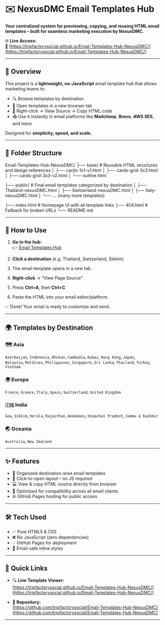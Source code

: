 # ✉️ NexusDMC Email Templates Hub

**Your centralized system for previewing, copying, and reusing HTML email templates – built for seamless marketing execution by NexusDMC.**

🌐 **Live Access:**  
🔗 [https://tripfactorysocial.github.io/Email-Templates-Hub-NexusDMC/](https://tripfactorysocial.github.io/Email-Templates-Hub-NexusDMC/)

---

## 📌 Overview

This project is a **lightweight, no-JavaScript** email template hub that allows marketing teams to:

- 🔍 Browse templates by destination
- 🔗 Open templates in a new browser tab
- 🧾 Right-click → View Source → Copy HTML code
- 📤 Use it instantly in email platforms like **Mailchimp**, **Brevo**, **AWS SES**, and more

Designed for **simplicity, speed, and scale**.

---

## 🧱 Folder Structure

Email-Templates-Hub-NexusDMC/
├── base/ # Reusable HTML structures and design references
│ ├── cards-1x1-v1.html
│ ├── cards-grid-3x3.html
│ ├── cards-grid-3x3-v2.html
│ └── outline.html

├── public/ # Final email templates categorized by destination
│ ├── Thailand-nexusDMC.html
│ ├── Switzerland-nexusDMC.html
│ ├── Italy-nexusDMC.html
│ └── ... (many more templates)

├── index.html # Homepage UI with all template links
├── 404.html # Fallback for broken URLs
└── README.md

---

## 🧭 How to Use

1. **Go to the hub:**  
   👉 [Email Templates Hub](https://tripfactorysocial.github.io/Email-Templates-Hub-NexusDMC/)

2. **Click a destination** (e.g. Thailand, Switzerland, Sikkim)

3. The email template opens in a new tab.

4. **Right-click** → “View Page Source”

5. Press **Ctrl+A**, then **Ctrl+C**

6. Paste the HTML into your email editor/platform.

✅ Done! Your email is ready to customize and send.

---

## 🌍 Templates by Destination

### **🗺 Asia**

`Azerbaijan`, `Indonesia`, `Bhutan`, `Cambodia`, `Dubai`, `Hong Kong`, `Japan`,  
`Malaysia`, `Maldives`, `Philippines`, `Singapore`, `Sri Lanka`, `Thailand`, `Turkey`, `Vietnam`

### **🌍 Europe**

`France`, `Greece`, `Italy`, `Spain`, `Switzerland`, `United Kingdom`

### **🇮🇳 India**

`Goa`, `Sikkim`, `Kerala`, `Rajasthan`, `Andamans`, `Himachal Pradesh`, `Jammu & Kashmir`

### **🌏 Oceania**

`Australia`, `New Zealand`

---

## ✨ Features

- 📂 Organized destination-wise email templates
- 🔗 Click-to-open layout – no JS required
- 💻 View & copy HTML source directly from browser
- 🧱 Optimized for compatibility across all email clients
- 🌐 GitHub Pages hosting for public access

---

## 🛠 Tech Used

- ✅ Pure HTML5 & CSS
- ❌ No JavaScript (zero dependencies)
- 💡 GitHub Pages for deployment
- 📨 Email-safe inline styles

---

## 🔗 Quick Links

- 🔍 **Live Template Viewer:**  
  [https://tripfactorysocial.github.io/Email-Templates-Hub-NexusDMC/](https://tripfactorysocial.github.io/Email-Templates-Hub-NexusDMC/)

- 📂 **Repository:**  
  [https://github.com/tripfactorysocial/Email-Templates-Hub-NexusDMC](https://github.com/tripfactorysocial/Email-Templates-Hub-NexusDMC)

---
